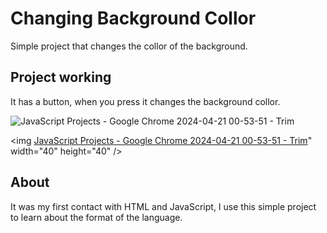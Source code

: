 # Changing Background Collor
Simple project that changes the collor of the background.

## Project working 
It has a button, when you press it changes the background collor.

![JavaScript Projects - Google Chrome 2024-04-21 00-53-51 - Trim](https://github.com/icaroccaetano/ChangingBackgroundCollor/assets/84483036/e535de49-41d0-4e4d-a17c-fe30f85cfc21)

<img [JavaScript Projects - Google Chrome 2024-04-21 00-53-51 - Trim](https://github.com/icaroccaetano/ChangingBackgroundCollor/assets/84483036/e535de49-41d0-4e4d-a17c-fe30f85cfc21)" width="40" height="40" />

## About
It was my first contact with HTML and JavaScript, I use this simple project to learn about the format of the language.
